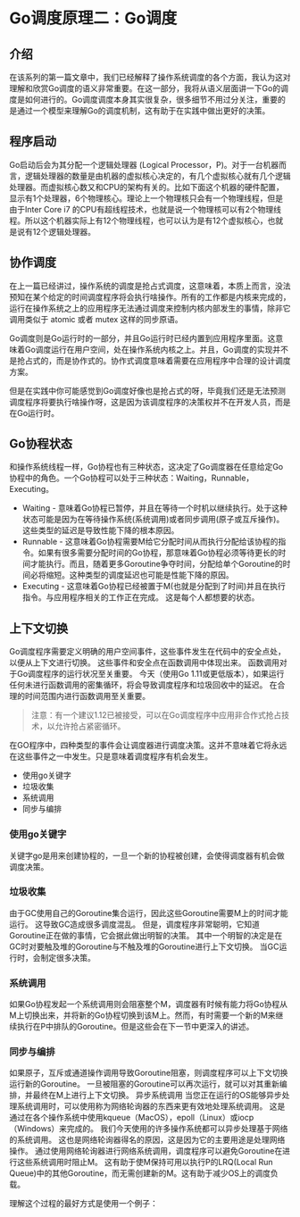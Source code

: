 # Go调度原理二：Go调度

## 介绍
在该系列的第一篇文章中，我们已经解释了操作系统调度的各个方面，我认为这对理解和欣赏Go调度的语义非常重要。在这一部分，我将从语义层面讲一下Go的调度是如何进行的。Go调度调度本身其实很复杂，很多细节不用过分关注，重要的是通过一个模型来理解Go的调度机制，这有助于在实践中做出更好的决策。

## 程序启动

Go启动后会为其分配一个逻辑处理器 (Logical Processor，P)。对于一台机器而言，逻辑处理器的数量是由机器的虚拟核心决定的，有几个虚拟核心就有几个逻辑处理器。而虚拟核心数又和CPU的架构有关的。比如下面这个机器的硬件配置，显示有1个处理器，6个物理核心。理论上一个物理核只会有一个物理线程，但是由于Inter Core i7 的CPU有超线程技术，也就是说一个物理核可以有2个物理线程。所以这个机器实际上有12个物理线程，也可以认为是有12个虚拟核心，也就是说有12个逻辑处理器。

## 协作调度

在上一篇已经讲过，操作系统的调度是抢占式调度，这意味着，本质上而言，没法预知在某个给定的时间调度程序将会执行啥操作。所有的工作都是内核来完成的，运行在操作系统之上的应用程序无法通过调度来控制内核内部发生的事情，除非它调用类似于 atomic 或者 mutex 这样的同步原语。

Go调度则是Go运行时的一部分，并且Go运行时已经内置到应用程序里面。这意味着Go调度运行在用户空间，处在操作系统内核之上。并且，Go调度的实现并不是抢占式的，而是协作式的。协作式调度意味着需要在应用程序中合理的设计调度方案。

但是在实践中你可能感觉到Go调度好像也是抢占式的呀，毕竟我们还是无法预测调度程序将要执行啥操作呀，这是因为该调度程序的决策权并不在开发人员，而是在Go运行时。

## Go协程状态

和操作系统线程一样，Go协程也有三种状态，这决定了Go调度器在任意给定Go协程中的角色。一个Go协程可以处于三种状态：Waiting，Runnable，Executing。
- Waiting - 意味着Go协程已暂停，并且在等待一个时机以继续执行。处于这种状态可能是因为在等待操作系统(系统调用)或者同步调用(原子或互斥操作)。这些类型的延迟是导致性能下降的根本原因。
- Runnable - 这意味着Go协程需要M给它分配时间从而执行分配给该协程的指令。如果有很多需要分配时间的Go协程，那意味着Go协程必须等待更长的时间才能执行。而且，随着更多Goroutine争夺时间，分配给单个Goroutine的时间必将缩短。这种类型的调度延迟也可能是性能下降的原因。
- Executing - 这意味着Go协程已经被置于M(也就是分配到了时间)并且在执行指令。与应用程序相关的工作正在完成。 这是每个人都想要的状态。


## 上下文切换
Go调度程序需要定义明确的用户空间事件，这些事件发生在代码中的安全点处，以便从上下文进行切换。 这些事件和安全点在函数调用中体现出来。 函数调用对于Go调度程序的运行状况至关重要。 今天（使用Go 1.11或更低版本），如果运行任何未进行函数调用的密集循环，将会导致调度程序和垃圾回收中的延迟。 在合理的时间范围内进行函数调用至关重要。

>注意：有一个建议1.12已被接受，可以在Go调度程序中应用非合作式抢占技术，以允许抢占紧密循环。

在GO程序中，四种类型的事件会让调度器进行调度决策。这并不意味着它将永远在这些事件之一中发生。只是意味着调度程序有机会发生。

- 使用go关键字
- 垃圾收集
- 系统调用
- 同步与编排

### 使用go关键字
关键字go是用来创建协程的，一旦一个新的协程被创建，会使得调度器有机会做调度决策。
### 垃圾收集
由于GC使用自己的Goroutine集合运行，因此这些Goroutine需要M上的时间才能运行。 这导致GC造成很多调度混乱。 但是，调度程序非常聪明，它知道Goroutine正在做的事情，它会据此做出明智的决策。 其中一个明智的决定是在GC时对要触及堆的Goroutine与不触及堆的Goroutine进行上下文切换。 当GC运行时，会制定很多决策。
### 系统调用
如果Go协程发起一个系统调用则会阻塞整个M，调度器有时候有能力将Go协程从M上切换出来，并将新的Go协程切换到该M上。然而，有时需要一个新的M来继续执行在P中排队的Goroutine。但是这些会在下一节中更深入的讲述。
### 同步与编排
如果原子，互斥或通道操作调用导致Goroutine阻塞，则调度程序可以上下文切换运行新的Goroutine。 一旦被阻塞的Goroutine可以再次运行，就可以对其重新编排，并最终在M上进行上下文切换。
异步系统调用
当您正在运行的OS能够异步处理系统调用时，可以使用称为网络轮询器的东西来更有效地处理系统调用。 这是通过在各个操作系统中使用kqueue（MacOS），epoll（Linux）或iocp（Windows）来完成的。
我们今天使用的许多操作系统都可以异步处理基于网络的系统调用。 这也是网络轮询器得名的原因，这是因为它的主要用途是处理网络操作。 通过使用网络轮询器进行网络系统调用，调度程序可以避免Goroutine在进行这些系统调用时阻止M。 这有助于使M保持可用以执行P的LRQ(Local Run Queue)中的其他Goroutine，而无需创建新的M。这有助于减少OS上的调度负载。

理解这个过程的最好方式是使用一个例子：
